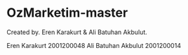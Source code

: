 # OzMarketim-master

Created by. Eren Karakurt & Ali Batuhan Akbulut.

Eren Karakurt 2001200048
Ali Batuhan Akbulut 2001200014 
